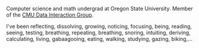 Computer science and math undergrad at Oregon State University. Member of the [CMU Data Interaction Group](https://dig.cmu.edu/).

I've been reflecting, dissolving, growing, noticing, focusing, being, reading, seeing, testing, breathing, repeating, breathing, snoring, intuiting, deriving, calculating, living, gabaagooing, eating, walking, studying, gazing, biking,...
